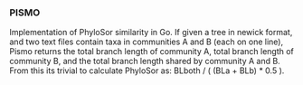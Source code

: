 ### PISMO
Implementation of PhyloSor similarity in Go. If given a tree in newick format, and two text files contain taxa in 
communities A and B (each on one line), Pismo returns the total branch length of community A, total branch length of 
community B, and the total branch length shared by community A and B. From this its trivial to calculate PhyloSor as:
BLboth / ( (BLa + BLb) * 0.5 ).